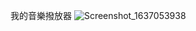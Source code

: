 我的音樂撥放器
![Screenshot_1637053938](https://user-images.githubusercontent.com/92843899/141956908-e97cba80-2979-48bc-b673-87c9c4aa035d.png )
